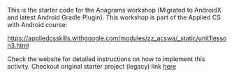 This is the starter code for the Anagrams workshop (Migrated to AndroidX and latest Android Gradle Plugin).
This workshop is part of the Applied CS with Android course:

https://appliedcsskills.withgoogle.com/modules/zz_acswa/_static/unit1lesson3.html

Check the website for detailed instructions on how to implement this activity.
Checkout original starter project (legacy) link [here]("https://cswithandroid.withgoogle.com/content/assets/img/anagrams_starter.zip")
